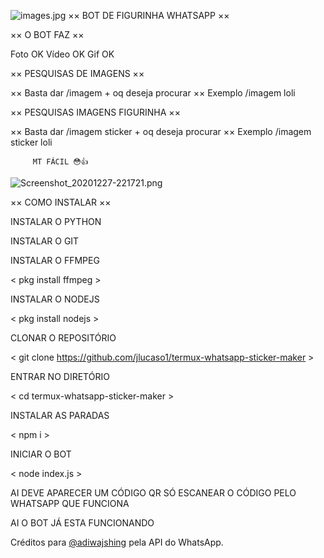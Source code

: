 ![images.jpg](https://user-images.githubusercontent.com/63880084/103183202-973fdc00-488f-11eb-9b2c-a26d163d2ff1.jpg)
×× BOT DE FIGURINHA WHATSAPP ××

×× O BOT FAZ ××

Foto OK 
Vídeo OK 
Gif OK 

×× PESQUISAS DE IMAGENS ××

×× Basta dar /imagem + oq deseja procurar ××
 Exemplo /imagem loli

×× PESQUISAS IMAGENS FIGURINHA ××

×× Basta dar /imagem sticker + oq deseja procurar ××
 Exemplo /imagem sticker loli

         MT FÁCIL 😳👍



![Screenshot_20201227-221721.png](https://user-images.githubusercontent.com/63880084/103183458-5ba61180-4891-11eb-994f-c0991fd34d1a.png)


×× COMO INSTALAR ××

INSTALAR O PYTHON

<pkg install python >

INSTALAR O GIT

<pkg install git >

INSTALAR O FFMPEG

< pkg install ffmpeg >

INSTALAR O NODEJS

< pkg install nodejs >

CLONAR O REPOSITÓRIO

< git clone https://github.com/jlucaso1/termux-whatsapp-sticker-maker >

ENTRAR NO DIRETÓRIO

< cd termux-whatsapp-sticker-maker >

INSTALAR AS PARADAS

< npm i >

INICIAR O BOT

< node index.js >

AI DEVE APARECER UM CÓDIGO QR SÓ ESCANEAR O CÓDIGO PELO WHATSAPP QUE FUNCIONA

   AI O BOT JÁ ESTA FUNCIONANDO

Créditos para [@adiwajshing](https://github.com/adiwajshing/) pela API do WhatsApp. 
